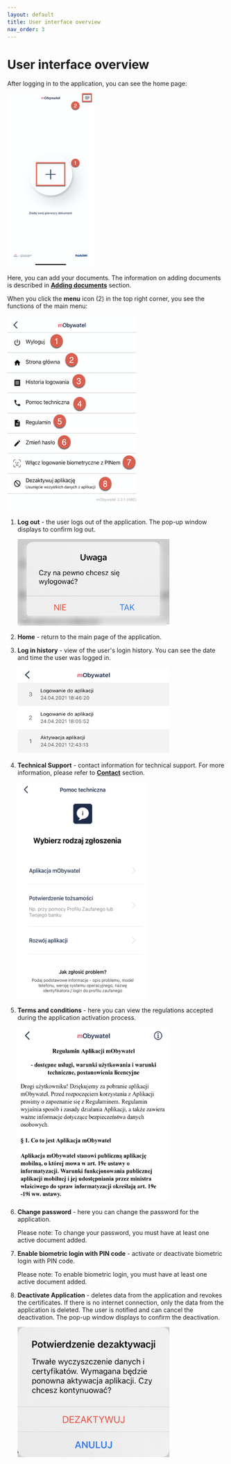 ```yaml
---
layout: default
title: User interface overview
nav_order: 3
---
```


User interface overview
===

After logging in to the application, you can see the home page:

<img src="assets/images/add.png" width="200" height="400">


Here, you can add your documents. The information on adding documents is described in [**Adding documents**](Adding_documents/index.md) section.


When you click the **menu** icon (2) in the top right corner, you see the functions of the main menu:

<img src="assets/images/hamb.png" width="300" height="450">

1. **Log out** - the user logs out of the application. The pop-up window displays to confirm log out.

    <img src="assets/images/logout.png" width="350" height="200">

2. **Home** - return to the main page of the application. 

3. **Log in history** - view of the user's login history. You can see the date and time the user was logged in.
   
    <img src="assets/images/history.jpeg" width="350" height="200">

4. **Technical Support** - contact information for technical support. For more information, please refer to [**Contact**](contact.md) section.

    <img src="assets/images/tech.jpeg" width="300" height="500">

5. **Terms and conditions** - here you can view the regulations accepted during the application activation process. 
   
   <img src="assets/images/regulations.jpeg" width="350" height="400">

6. **Change password** -  here you can change the password for the application. 



    Please note: To change your password, you must have at least one active document added.

7. **Enable biometric login with PIN code** - activate or deactivate biometric login with PIN code. 



    Please note: To enable biometric login, you must have at least one active document added.

8. **Deactivate Application** - deletes data from the application and revokes the certificates. If there is no internet connection, only the data from the application is deleted. The user is notified and can cancel the deactivation.
The pop-up window displays to confirm the deactivation.

    <img src="assets/images/deactivate.jpeg" width="350" height="300">